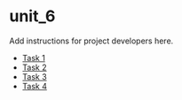 #  unit_6

Add instructions for project developers here.
- [Task 1](../unit_6/src/main/java/com/epam/training/task_1)
- [Task 2](../unit_6/src/main/java/com/epam/training/task_2)
- [Task 3](../unit_6/src/main/java/com/epam/training/task_3)
- [Task 4](../unit_6/src/main/java/com/epam/training/task_4)
